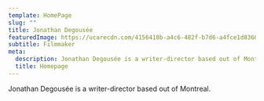 ```yaml
---
template: HomePage
slug: ""
title: Jonathan Degousée
featuredImage: https://ucarecdn.com/4156418b-a4c6-482f-b7d6-a4fce1d8360d/
subtitle: Filmmaker
meta:
  description: Jonathan Degousée is a writer-director based out of Montreal.
  title: Homepage
---
```

Jonathan Degousée is a writer-director based out of Montreal.